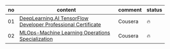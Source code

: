 |no|content|comment|status|
|---|---|---|---|
|01|[DeepLearning.AI TensorFlow Developer Professional Certificate](https://www.coursera.org/professional-certificates/tensorflow-in-practice)|Cousera|🔥|
|02|[MLOps-Machine Learning Operations Specialization](https://www.coursera.org/specializations/mlops-machine-learning-duke)|Cousera|🔥|
